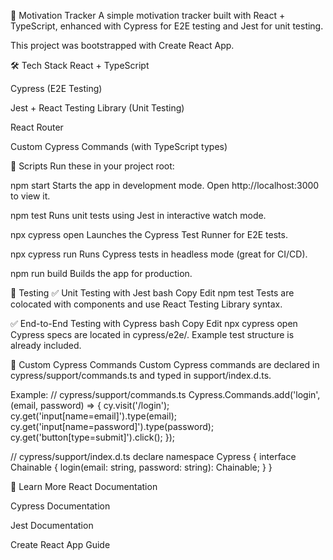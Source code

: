 🧠 Motivation Tracker
A simple motivation tracker built with React + TypeScript, enhanced with Cypress for E2E testing and Jest for unit testing.

This project was bootstrapped with Create React App.

🛠 Tech Stack
React + TypeScript

Cypress (E2E Testing)

Jest + React Testing Library (Unit Testing)

React Router

Custom Cypress Commands (with TypeScript types)

🚀 Scripts
Run these in your project root:

npm start
Starts the app in development mode.
Open http://localhost:3000 to view it.

npm test
Runs unit tests using Jest in interactive watch mode.

npx cypress open
Launches the Cypress Test Runner for E2E tests.

npx cypress run
Runs Cypress tests in headless mode (great for CI/CD).

npm run build
Builds the app for production.

🧪 Testing
✅ Unit Testing with Jest
bash
Copy
Edit
npm test
Tests are colocated with components and use React Testing Library syntax.

✅ End-to-End Testing with Cypress
bash
Copy
Edit
npx cypress open
Cypress specs are located in cypress/e2e/. Example test structure is already included.

🧾 Custom Cypress Commands
Custom Cypress commands are declared in cypress/support/commands.ts and typed in support/index.d.ts.

Example:
// cypress/support/commands.ts
Cypress.Commands.add('login', (email, password) => {
  cy.visit('/login');
  cy.get('input[name=email]').type(email);
  cy.get('input[name=password]').type(password);
  cy.get('button[type=submit]').click();
});

// cypress/support/index.d.ts
declare namespace Cypress {
  interface Chainable {
    login(email: string, password: string): Chainable<void>;
  }
}


🧠 Learn More
React Documentation

Cypress Documentation

Jest Documentation

Create React App Guide

